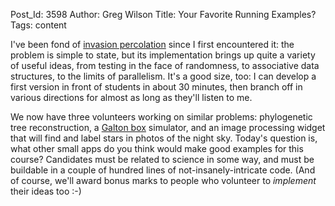 Post_Id: 3598
Author: Greg Wilson
Title: Your Favorite Running Examples?
Tags: content

<p>I've been fond of <a href="|filename|/4_0/invperc/">invasion percolation</a> since I first encountered it: the problem is simple to state, but its implementation brings up quite a variety of useful ideas, from testing in the face of randomness, to associative data structures, to the limits of parallelism.  It's a good size, too: I can develop a first version in front of students in about 30 minutes, then branch off in various directions for almost as long as they'll listen to me.</p>
<p>We now have three volunteers working on similar problems: phylogenetic tree reconstruction, a <a href="http://en.wikipedia.org/wiki/Bean_machine">Galton box</a> simulator, and an image processing widget that will find and label stars in photos of the night sky. Today's question is, what other small apps do you think would make good examples for this course? Candidates must be related to science in some way, and must be buildable in a couple of hundred lines of not-insanely-intricate code. (And of course, we'll award bonus marks to people who volunteer to <em>implement</em> their ideas too :-)</p>
